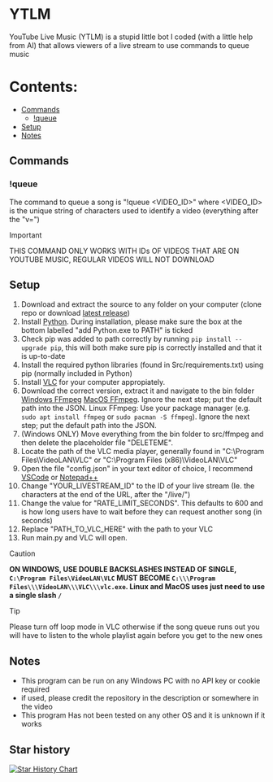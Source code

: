 # YTLM
YouTube Live Music  (YTLM) is a stupid little bot I coded (with a little help from AI) that allows viewers of a live stream to use commands to queue music

# Contents:

- [Commands](#commands)  
  - [!queue](#queue)  
- [Setup](#setup)  
- [Notes](#notes)  
 
## Commands

### !queue

The command to queue a song is "!queue \<VIDEO\_ID>" where \<VIDEO\_ID> is the unique string of characters used to identify a video (everything after the "v=")&#x20;

> [!IMPORTANT]
>THIS COMMAND ONLY WORKS WITH IDs OF VIDEOS THAT ARE ON YOUTUBE MUSIC, REGULAR VIDEOS WILL NOT DOWNLOAD

## Setup

1. Download and extract the source to any folder on your computer (clone repo or download [latest release](https://github.com/NIDNHU/YTLM/releases/tag/release))
2. Install [Python](https://www.python.org/downloads/). During installation, please make sure the box at the bottom labelled "add Python.exe to PATH" is ticked
3. Check pip was added to path correctly by running `pip install --upgrade pip`, this will both make sure pip is correctly installed and that it is up-to-date
4. Install the required python libraries (found in Src/requirements.txt) using pip (normally included in Python)
5. Install [VLC](https://www.videolan.org/vlc/) for your computer appropiately.
6. Download the correct version, extract it and navigate to the bin folder
[Windows FFmpeg](https://github.com/BtbN/FFmpeg-Builds/releases/download/latest/ffmpeg-master-latest-win64-gpl.zip)
[MacOS FFmpeg](https://evermeet.cx/ffmpeg/ffmpeg-7.1.1.zip"). Ignore the next step; put the default path into the JSON.
Linux FFmpeg: Use your package manager (e.g. `sudo apt install ffmpeg` or `sudo pacman -S ffmpeg`). Ignore the next step; put the default path into the JSON.
8. (Windows ONLY) Move everything from the bin folder to src/ffmpeg and then delete the placeholder file "DELETEME".
9. Locate the path of the VLC media player, generally found in "C:\Program Files\VideoLAN\VLC" or "C:\Program Files (x86)\VideoLAN\VLC"
10. Open the file "config.json" in your text editor of choice, I recommend [VSCode](https://code.visualstudio.com/download) or [Notepad++](https://notepad-plus-plus.org/downloads/v8.6.7/)
11. Change "YOUR\_LIVESTREAM\_ID" to the ID of your live stream (Ie. the characters at the end of the URL, after the "/live/")
12. Change the value for "RATE\_LIMIT\_SECONDS". This defaults to 600 and is how long users have to wait before they can request another song (in seconds)
13. Replace "PATH\_TO\_VLC\_HERE" with the path to your VLC&#x20;
14. Run main.py and VLC will open.

> [!CAUTION]
>__ON WINDOWS, USE DOUBLE BACKSLASHES INSTEAD OF SINGLE, `C:\Program Files\VideoLAN\VLC` MUST BECOME `C:\\\Program Files\\\VideoLAN\\\VLC\\\vlc.exe`. Linux and MacOS uses just need to use a single slash `/`__

> [!TIP]
>Please turn off loop mode in VLC otherwise if the song queue runs out you will have to listen to the whole playlist again before you get to the new ones


## Notes

- This program can be run on any Windows PC with no API key or cookie required
- if used, please credit the repository in the description or somewhere in the video
- This program Has not been tested on any other OS and it is unknown if it works

## Star history

[![Star History Chart](https://api.star-history.com/svg?repos=NIDNHU/YTLM\&type=Date)](https://star-history.com/#NIDNHU/YTLM\&Date)
